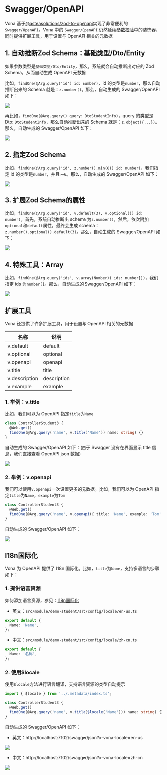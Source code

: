 # Swagger/OpenAPI

Vona 基于[@asteasolutions/zod-to-openapi](https://github.com/asteasolutions/zod-to-openapi)实现了非常便利的`Swagger/OpenAPI`。Vona 中的 `Swagger/OpenAPI` 仍然延续[参数校验](../validation/introduction.md)中的装饰器，同时提供扩展工具，用于设置与 OpenAPI 相关的元数据

## 1. 自动推断Zod Schema：基础类型/Dto/Entity

如果参数类型是`基础类型/Dto/Entity`，那么，系统就会自动推断出对应的 Zod Schema，从而自动生成 OpenAPI 元数据

比如，`findOne(@Arg.query('id') id: number)`，id 的类型是`number`，那么自动推断出来的 Schema 就是：`z.number()`。那么，自动生成的 Swagger/OpenAPI 如下：

![](../../../assets/img/openapi/openapi-1.png)

再比如，`findOne(@Arg.query() query: DtoStudentInfo)`，query 的类型是 Dto: `DtoStudentInfo`，那么自动推断出来的 Schema 就是：`z.object({...})`。那么，自动生成的 Swagger/OpenAPI 如下：

![](../../../assets/img/openapi/openapi-2.png)

## 2. 指定Zod Schema

比如，`findOne(@Arg.query('id', z.number().min(6)) id: number)`，我们指定 id 的类型是`number`，并且`>=6`。那么，自动生成的 Swagger/OpenAPI 如下：

![](../../../assets/img/openapi/openapi-3.png)

## 3. 扩展Zod Schema的属性

比如，`findOne(@Arg.query('id', v.default(3), v.optional()) id: number)`。首先，系统自动推断出 schema 为`z.number()`，然后，依次附加`optional`和`default`属性，最终会生成 schema：`z.number().optional().default(3)`。那么，自动生成的 Swagger/OpenAPI 如下：

![](../../../assets/img/openapi/openapi-4.png)

## 4. 特殊工具：Array

比如，`findOne(@Arg.query('ids', v.array(Number)) ids: number[])`，我们指定 ids 为`number[]`。那么，自动生成的 Swagger/OpenAPI 如下：

![](../../../assets/img/openapi/openapi-5.png)

## 扩展工具

Vona 还提供了许多扩展工具，用于设置与 OpenAPI 相关的元数据

|名称|说明|
|--|--|
|v.default|default|
|v.optional|optional|
|v.openapi|openapi|
|v.title|title|
|v.description|description|
|v.example|example|

### 1. 举例：v.title
比如，我们可以为 OpenAPI 指定`title`为`Name`

``` typescript
class ControllerStudent3 {
  @Web.get()
  findOne(@Arg.query('name', v.title('Name')) name: string) {}
}  
```

自动生成的 Swagger/OpenAPI 如下：(由于 Swagger 没有在界面显示 title 信息，我们直接查看 OpenAPI json 数据)

![](../../../assets/img/openapi/openapi-6.png)

### 2. 举例：v.openapi

我们可以使用`v.openapi`一次设置更多的元数据。比如，我们可以为 OpenAPI 指定`title`为`Name`，`example`为`Tom`

``` typescript
class ControllerStudent3 {
  @Web.get()
  findOne(@Arg.query('name', v.openapi({ title: 'Name', example: 'Tom' })) name: string) {}
}  
```

自动生成的 Swagger/OpenAPI 如下：

![](../../../assets/img/openapi/openapi-7.png)

## I18n国际化

Vona 为 OpenAPI 提供了 I18n 国际化。比如，`title`为`Name`，支持多语言的步骤如下：

### 1. 提供语言资源

如何添加语言资源，参见：[I18n国际化](../../essentials/scope/locale.md)

* 英文：`src/module/demo-student/src/config/locale/en-us.ts`

``` typescript
export default {
  Name: 'Name',
};
```

* 中文：`src/module/demo-student/src/config/locale/zh-cn.ts`

``` typescript
export default {
  Name: '名称',
};
```

### 2. 使用$locale

使用`$locale`方法进行语言翻译，支持语言资源的类型自动提示

``` typescript
import { $locale } from '../.metadata/index.ts';

class ControllerStudent3 {
  @Web.get()
  findOne(@Arg.query('name', v.title($locale('Name'))) name: string) {}
}  
```

自动生成的 Swagger/OpenAPI 如下：

* 英文：http://localhost:7102/swagger/json?x-vona-locale=en-us

![](../../../assets/img/openapi/openapi-8.png)

* 中文：http://localhost:7102/swagger/json?x-vona-locale=zh-cn

![](../../../assets/img/openapi/openapi-9.png)
